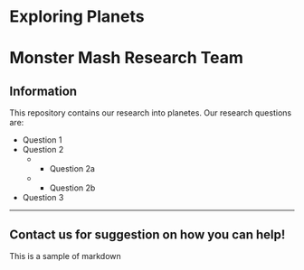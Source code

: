 # Exploring Planets

# Monster Mash Research Team

## Information

This repository contains our research into planetes. Our research questions are:
* Question 1
* Question 2
  - * Question 2a
  - * Question 2b
* Question 3  
  
---
Contact us for suggestion on how you can help!
---
This is a sample of markdown
